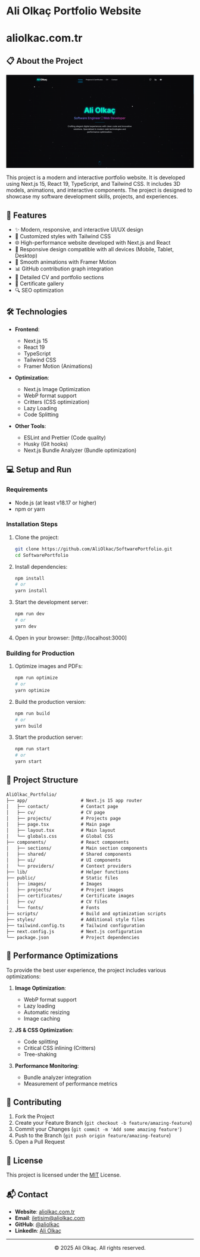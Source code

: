 # Ali Olkaç Portfolio Website

#                       aliolkac.com.tr

## 📋 About the Project

![Portfolio Screenshot](public/images/portfolio-screenshot.png)

This project is a modern and interactive portfolio website. It is developed using Next.js 15, React 19, TypeScript, and Tailwind CSS. It includes 3D models, animations, and interactive components. The project is designed to showcase my software development skills, projects, and experiences.

## 🚀 Features

- ✨ Modern, responsive, and interactive UI/UX design
- 🎨 Customized styles with Tailwind CSS
- 🌐 High-performance website developed with Next.js and React
- 📱 Responsive design compatible with all devices (Mobile, Tablet, Desktop)
- 🔄 Smooth animations with Framer Motion
- 📊 GitHub contribution graph integration
- 📝 Detailed CV and portfolio sections
- 📑 Certificate gallery
- 🔍 SEO optimization

## 🛠️ Technologies

- **Frontend**:
  - Next.js 15
  - React 19
  - TypeScript
  - Tailwind CSS
  - Framer Motion (Animations)

- **Optimization**:
  - Next.js Image Optimization
  - WebP format support
  - Critters (CSS optimization)
  - Lazy Loading
  - Code Splitting

- **Other Tools**:
  - ESLint and Prettier (Code quality)
  - Husky (Git hooks)
  - Next.js Bundle Analyzer (Bundle optimization)

## 💻 Setup and Run

### Requirements

- Node.js (at least v18.17 or higher)
- npm or yarn

### Installation Steps

1. Clone the project:
   ```bash
   git clone https://github.com/AliOlkac/SoftwarePortfolio.git
   cd SoftwarePortfolio
   ```

2. Install dependencies:
   ```bash
   npm install
   # or
   yarn install
   ```

3. Start the development server:
   ```bash
   npm run dev
   # or
   yarn dev
   ```

4. Open in your browser: [http://localhost:3000]

### Building for Production

1. Optimize images and PDFs:
   ```bash
   npm run optimize
   # or
   yarn optimize
   ```

2. Build the production version:
   ```bash
   npm run build
   # or
   yarn build
   ```

3. Start the production server:
   ```bash
   npm run start
   # or
   yarn start
   ```

## 📂 Project Structure

```
AliOlkac_Portfolio/
├── app/                    # Next.js 15 app router
│   ├── contact/            # Contact page
│   ├── cv/                 # CV page
│   ├── projects/           # Projects page
│   ├── page.tsx            # Main page
│   ├── layout.tsx          # Main layout
│   └── globals.css         # Global CSS
├── components/             # React components
│   ├── sections/           # Main section components
│   ├── shared/             # Shared components
│   ├── ui/                 # UI components
│   └── providers/          # Context providers
├── lib/                    # Helper functions
├── public/                 # Static files
│   ├── images/             # Images
│   ├── projects/           # Project images
│   ├── certificates/       # Certificate images
│   ├── cv/                 # CV files
│   └── fonts/              # Fonts
├── scripts/                # Build and optimization scripts
├── styles/                 # Additional style files
├── tailwind.config.ts      # Tailwind configuration
├── next.config.js          # Next.js configuration
└── package.json            # Project dependencies
```

## 🔧 Performance Optimizations

To provide the best user experience, the project includes various optimizations:

1. **Image Optimization**:
   - WebP format support
   - Lazy loading
   - Automatic resizing
   - Image caching

2. **JS & CSS Optimization**:
   - Code splitting
   - Critical CSS inlining (Critters)
   - Tree-shaking

3. **Performance Monitoring**:
   - Bundle analyzer integration
   - Measurement of performance metrics

## 🤝 Contributing

1. Fork the Project
2. Create your Feature Branch (`git checkout -b feature/amazing-feature`)
3. Commit your Changes (`git commit -m 'Add some amazing feature'`)
4. Push to the Branch (`git push origin feature/amazing-feature`)
5. Open a Pull Request

## 📝 License

This project is licensed under the [MIT](LICENSE) License.

## 📬 Contact

- **Website**: [aliolkac.com.tr](https://aliolkac.com.tr)
- **Email**: [iletisim@aliolkac.com](mailto:iletisim@aliolkac.com)
- **GitHub**: [@aliolkac](https://github.com/aliolkac)
- **LinkedIn**: [Ali Olkaç](https://linkedin.com/in/aliolkac)

---

<div align="center">
  <p>© 2025 Ali Olkaç. All rights reserved.</p>
</div>
